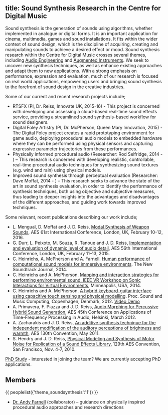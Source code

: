 title: Sound Synthesis Research in the Centre for Digital Music
-------------------

Sound synthesis is the generation of sounds using algorithms, whether implemented in analogue or digital forms. It is an important application for cinema, multimedia, games and sound installations. It fits within the wider context of sound design, which is the discipline of acquiring, creating and manipulating sounds to achieve a desired effect or mood.
Sound synthesis research within the Centre for Digital Music crosses several themes, including [Audio Engineering](http://c4dm.eecs.qmul.ac.uk/audioengineering.html) and [Augmented Instruments](http://www.eecs.qmul.ac.uk/~andrewm/). We seek to uncover new synthesis techniques, as well as enhance existing approaches and adapt them to new applications. With a strong emphasis on performance, expression and evaluation, much of our research is focused on real world applications, empowering users and bringing sound synthesis to the forefront of sound design in the creative industries.

Some of our current and recent research projects include;

* RTSFX (PI, Dr. Reiss, Innovate UK, 2015-16) - This project is concerned with developing and assessing a cloud-based real-time sound effects service, providing a streamlined sound synthesis-based workflow for sound designers. 
* Digital Foley Artistry (PI, Dr. McPherson, Queen Mary Innovation, 2015) - The Digital Foley project creates a rapid prototyping environment for game audio, deploying procedural audio models to embedded hardware where they can be performed using physical sensors and capturing expressive parameter trajectories from these performances. 
* Physically informed procedural audio (Researcher: Rod Selfridge, 2014 - ) – This research is concerned with developing realistic, controllable, real-time procedural audio techniques for synthesizing sound textures (e.g. wind and rain) using physical models.
* Improved sound synthesis through perceptual evaluation (Researcher: Dave Moffat, 2014 - ) – This research seeks to advance the state of the art in sound synthesis evaluation, in order to identify the performance of synthesis techniques, both using objective and subjective measures, thus leading to deeper insights into the advantages and disadvantages of the different approaches, and guiding work towards improved techniques.

Some relevant, recent publications describing our work include;

* L. Mengual, D. Moffat and J. D. Reiss, [Modal Synthesis of Weapon Sounds](http://www.eecs.qmul.ac.uk/~josh/documents/2016/mengual%20moffat%20reiss%20-%202016.pdf), AES 61st International Conference, London, UK, February 10-12, 2016.
* G. Durr, L. Peixoto, M. Souza, R. Tanoue and J. D. Reiss, [Implementation and evaluation of dynamic level of audio detail](http://www.eecs.qmul.ac.uk/~josh/documents/2015/Durr%20et%20al%20-%20AES56%20-%202015.pdf), AES 56th International Conference, London, UK, February 11–13, 2015.
* C. Heinrichs, A. McPherson and A. Farnell. [Human performance of computational sound models for immersive environments](http://www.eecs.qmul.ac.uk/~andrewm/heinrichs-mcpherson-farnell-tns.pdf). The New Soundtrack Journal, 2014. 
* C. Heinrichs and A. McPherson. [Mapping and interaction strategies for performing environmental sound. IEEE VR Workshop on Sonic Interactions for Virtual Environments](http://www.eecs.qmul.ac.uk/~andrewm/heinrichs-mcpherson-sive.pdf), Minneapolis, USA, 2014. 
* C. Heinrichs and A. McPherson. [A hybrid keyboard-guitar interface using capacitive touch sensing and physical modelling](http://www.smcnetwork.org/system/files/smc2012-176.pdf). Proc. Sound and Music Computing, Copenhagen, Denmark, 2012. [Video Demo](https://vimeo.com/42470692)
* A. Primavera, F. Piazza and J. D. Reiss, [Audio Morphing for Percussive Hybrid Sound Generation](http://www.eecs.qmul.ac.uk/~josh/documents/PrimaveraReiss-AudioMorphing.pdf), AES 45th Conference on Applications of Time-Frequency Processing in Audio, Helsinki, March 2012.
* A. Zacharakis and J. D. Reiss, [An additive synthesis technique for the independent modification of the auditory perceptions of brightness and warmth](http://www.eecs.qmul.ac.uk/~josh/documents/ZacharakisReiss-2011-AES130.pdf), AES 130th Convention, May 2011.
* S. Hendry and J. D. Reiss, [Physical Modeling and Synthesis of Motor Noise for Replication of a Sound Effects Library](http://www.eecs.qmul.ac.uk/~josh/documents/HendryReiss-AES129.pdf), 129th AES Convention, San Francisco, Nov. 4-7, 2010.


[PhD Study](study.html) - interested in joining the team? We are currently accepting PhD applications.

Members
-------------

{{ peoplelist({'theme_soundsynthesis':'1'}) }}

* [Dr. Andy Farnell](http://obiwannabe.co.uk/) (collaborator) – guidance on physically inspired procedural audio approaches and research directions
